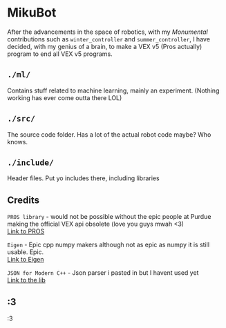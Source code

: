 # MikuBot

After the advancements in the space of robotics, with my *Monumental* contributions such as `winter_controller` and `summer_controller`, I have decided, with my genius of a brain, to make a VEX v5 (Pros actually) program to end all VEX v5 programs.

## `./ml/`

Contains stuff related to machine learning, mainly an experiment. (Nothing working has ever come outta there LOL)

## `./src/`

The source code folder. Has a lot of the actual robot code maybe? Who knows.

## `./include/`

Header files. Put yo includes there, including libraries

## Credits

`PROS library` - would not be possible without the epic people at Purdue making the official VEX api obsolete (love you guys mwah <3) \
[Link to PROS](https://pros.cs.purdue.edu/)

`Eigen` - Epic cpp numpy makers although not as epic as numpy it is still usable. Epic. \
[Link to Eigen](https://eigen.tuxfamily.org/index.php?title=Main_Page)

`JSON for Modern C++` - Json parser i pasted in but I havent used yet \
[Link to the lib](https://github.com/nlohmann/json)

## :3

:3
